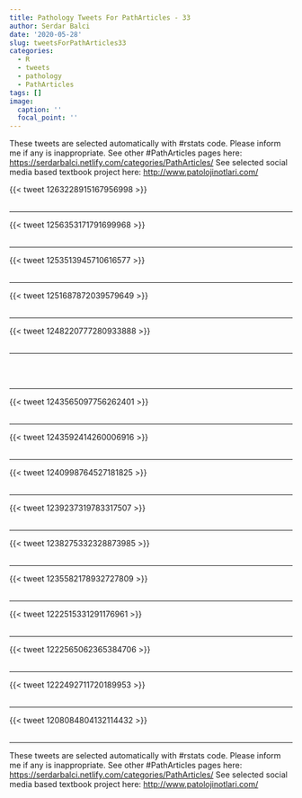 ```yaml
---
title: Pathology Tweets For PathArticles - 33
author: Serdar Balci
date: '2020-05-28'
slug: tweetsForPathArticles33
categories:
  - R
  - tweets
  - pathology
  - PathArticles
tags: []
image:
  caption: ''
  focal_point: ''
---
```



These tweets are selected automatically with #rstats code. Please inform me if any is inappropriate.
See other #PathArticles pages here: https://serdarbalci.netlify.com/categories/PathArticles/
See selected social media based textbook project here: http://www.patolojinotlari.com/

{{< tweet 1263228915167956998 >}}
<br>
<br>
<hr>
{{< tweet 1256353171791699968 >}}
<br>
<br>
<hr>
{{< tweet 1253513945710616577 >}}
<br>
<br>
<hr>
{{< tweet 1251687872039579649 >}}
<br>
<br>
<hr>
{{< tweet 1248220777280933888 >}}
<br>
<br>
<hr>
<br>
<br>
<hr>
{{< tweet 1243565097756262401 >}}
<br>
<br>
<hr>
{{< tweet 1243592414260006916 >}}
<br>
<br>
<hr>
{{< tweet 1240998764527181825 >}}
<br>
<br>
<hr>
{{< tweet 1239237319783317507 >}}
<br>
<br>
<hr>
{{< tweet 1238275332328873985 >}}
<br>
<br>
<hr>
{{< tweet 1235582178932727809 >}}
<br>
<br>
<hr>
{{< tweet 1222515331291176961 >}}
<br>
<br>
<hr>
{{< tweet 1222565062365384706 >}}
<br>
<br>
<hr>
{{< tweet 1222492711720189953 >}}
<br>
<br>
<hr>
{{< tweet 1208084804132114432 >}}
<br>
<br>
<hr>


These tweets are selected automatically with #rstats code. Please inform me if any is inappropriate.
See other #PathArticles pages here: https://serdarbalci.netlify.com/categories/PathArticles/
See selected social media based textbook project here: http://www.patolojinotlari.com/
